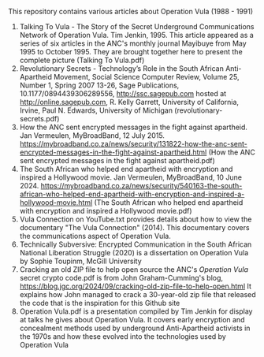 This repository contains various articles about Operation Vula (1988 - 1991)

1. Talking To Vula - The Story of the Secret Underground Communications Network of Operation Vula. Tim Jenkin, 1995. This article appeared as a series of six articles in the ANC's monthly journal Mayibuye from May 1995 to October 1995. They are brought together here to present the complete picture (Talking To Vula.pdf)
2. Revolutionary Secrets - Technology’s Role in the South African Anti-Apartheid Movement, Social Science Computer Review, Volume 25, Number 1, Spring 2007 13-26, Sage Publications, 10.1177/0894439306289556, http://ssc.sagepub.com hosted at http://online.sagepub.com, R. Kelly Garrett, University of California, Irvine, Paul N. Edwards, University of Michigan (revolutionary-secrets.pdf)
3. How the ANC sent encrypted messages in the fight against apartheid. Jan Vermeulen, MyBroadBand, 12 July 2015. https://mybroadband.co.za/news/security/131822-how-the-anc-sent-encrypted-messages-in-the-fight-against-apartheid.html (How the ANC sent encrypted messages in the fight against apartheid.pdf)
4. The South African who helped end apartheid with encryption and inspired a Hollywood movie. Jan Vermeulen, MyBroadBand, 10 June 2024. https://mybroadband.co.za/news/security/540163-the-south-african-who-helped-end-apartheid-with-encryption-and-inspired-a-hollywood-movie.html (The South African who helped end apartheid with encryption and inspired a Hollywood movie.pdf)
5. Vula Connection on YouTube.txt provides details about how to view the documentary "The Vula Connection" (2014). This documentary covers the communications aspect of Operation Vula.
6. Technically Subversive: Encrypted Communication in the South African National Liberation Struggle (2020) is a dissertation on Operation Vula by Sophie Toupinm, McGill University
7. Cracking an old ZIP file to help open source the ANC's _Operation Vula_ secret crypto code.pdf is from John Graham-Cumming's blog, https://blog.jgc.org/2024/09/cracking-old-zip-file-to-help-open.html It explains how John managed to crack a 30-year-old zip file that released the code that is the inspiration for this Github site
8. Operation Vula.pdf is a presentation compiled by Tim Jenkin for display at talks he gives about Operation Vula. It covers early encryption and concealment methods used by underground Anti-Apartheid activists in the 1970s and how these evolved into the technologies used by Operation Vula
